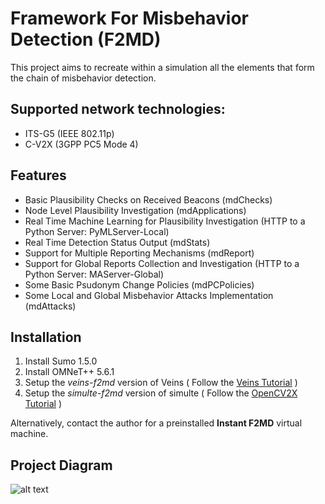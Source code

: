 
# Framework For Misbehavior Detection (F2MD)

This project aims to recreate within a simulation all the elements that form the chain of misbehavior detection.

## Supported network technologies:
* ITS-G5 (IEEE 802.11p)
* C-V2X (3GPP PC5 Mode 4)

## Features
* Basic Plausibility Checks on Received Beacons (mdChecks)
* Node Level Plausibility Investigation (mdApplications)
* Real Time Machine Learning for Plausibility Investigation (HTTP to a Python Server: PyMLServer-Local)
* Real Time Detection Status Output (mdStats)
* Support for Multiple Reporting Mechanisms (mdReport)
* Support for Global Reports Collection and Investigation (HTTP to a Python Server: MAServer-Global)
* Some Basic Psudonym Change Policies (mdPCPolicies)
* Some Local and Global Misbehavior Attacks Implementation (mdAttacks)

## Installation
1. Install Sumo 1.5.0
2. Install OMNeT++ 5.6.1
3. Setup the *veins-f2md* version of Veins  ( Follow the [Veins Tutorial](https://veins.car2x.org/tutorial/) )
3. Setup the *simulte-f2md* version of simulte  ( Follow the [OpenCV2X Tutorial](http://www.cs.ucc.ie/cv2x/pages/documentation/documentation.html) )

Alternatively, contact the author for a preinstalled **Instant F2MD** virtual machine.

## Project Diagram

 ![alt text](https://github.com/josephkamel/F2MD/blob/master/F2MD-Diagram-V2.jpg)


